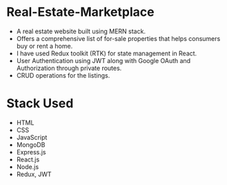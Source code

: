 # Real-Estate-Marketplace
- A real estate website built using MERN stack.
- Offers a comprehensive list of for-sale properties that helps consumers buy or rent a home.
- I have used Redux toolkit (RTK) for state management in React.
- User Authentication using JWT along with Google OAuth and Authorization through private routes.
- CRUD operations for the listings.

# Stack Used
- HTML
- CSS
- JavaScript
- MongoDB
- Express.js
- React.js
- Node.js
- Redux, JWT
